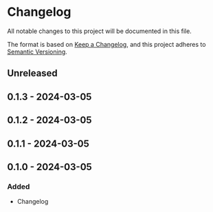 # Changelog

All notable changes to this project will be documented in this file.

The format is based on [Keep a Changelog](https://keepachangelog.com/en/1.0.0/),
and this project adheres to [Semantic Versioning](https://semver.org/spec/v2.0.0.html).

## Unreleased

## 0.1.3 - 2024-03-05

## 0.1.2 - 2024-03-05

## 0.1.1 - 2024-03-05

## 0.1.0 - 2024-03-05

### Added

- Changelog
